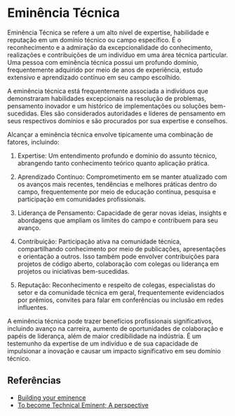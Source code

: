 # Eminência Técnica

Eminência Técnica se refere a um alto nível de expertise, habilidade e reputação em um domínio técnico ou campo específico. É o reconhecimento e a admiração da excepcionalidade do conhecimento, realizações e contribuições de um indivíduo em uma área técnica particular. Uma pessoa com eminência técnica possui um profundo domínio, frequentemente adquirido por meio de anos de experiência, estudo extensivo e aprendizado contínuo em seu campo escolhido.

A eminência técnica está frequentemente associada a indivíduos que demonstraram habilidades excepcionais na resolução de problemas, pensamento inovador e um histórico de implementações ou soluções bem-sucedidas. Eles são considerados autoridades e líderes de pensamento em seus respectivos domínios e são procurados por sua expertise e conselhos.

Alcançar a eminência técnica envolve tipicamente uma combinação de fatores, incluindo:

1. Expertise: Um entendimento profundo e domínio do assunto técnico, abrangendo tanto conhecimento teórico quanto aplicação prática.

2. Aprendizado Contínuo: Comprometimento em se manter atualizado com os avanços mais recentes, tendências e melhores práticas dentro do campo, frequentemente por meio de educação contínua, pesquisa e participação em comunidades profissionais.

3. Liderança de Pensamento: Capacidade de gerar novas ideias, insights e abordagens que ampliam os limites do campo e contribuem para seu avanço.

4. Contribuição: Participação ativa na comunidade técnica, compartilhando conhecimento por meio de publicações, apresentações e orientação a outros. Isso também pode envolver contribuições para projetos de código aberto, colaboração com colegas ou liderança em projetos ou iniciativas bem-sucedidas.

5. Reputação: Reconhecimento e respeito de colegas, especialistas do setor e da comunidade técnica em geral, frequentemente evidenciados por prêmios, convites para falar em conferências ou inclusão em redes influentes.

A eminência técnica pode trazer benefícios profissionais significativos, incluindo avanço na carreira, aumento de oportunidades de colaboração e papéis de liderança, além de maior credibilidade na indústria. É um testemunho da expertise de um indivíduo e de sua capacidade de impulsionar a inovação e causar um impacto significativo em seu domínio técnico.

## Referências

- [Building your eminence](https://www.ibm.com/blogs/ibm-training/building-your-eminence/)
- [To become Technical Eminent; A perspective](https://www.linkedin.com/pulse/become-technical-eminent-perspective-gerard-smit/)